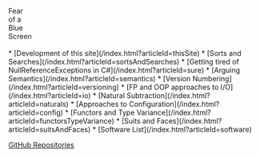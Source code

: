 <div style=";display: none; "># Fear of a Blue Screen</div>
<div class="title-logo">
  Fear<br />
  of a<br />
  Blue<br />
  Screen
</div>
<br>
  * [Development of this site](/index.html?articleId=thisSite)
  * [Sorts and Searches](/index.html?articleId=sortsAndSearches)
  * [Getting tired of NullReferenceExceptions in C#](/index.html?articleId=sure)
  * [Arguing Semantics](/index.html?articleId=semantics)
  * [Version Numbering](/index.html?articleId=versioning)
  * [FP and OOP approaches to I/O](/index.html?articleId=io)
  * [Natural Subtraction](/index.html?articleId=naturals)
  * [Approaches to Configuration](/index.html?articleId=config)
  * [Functors and Type Variance](/index.html?articleId=functorsTypeVariance)
  * [Suits and Faces](/index.html?articleId=suitsAndFaces)
  * [Software List](/index.html?articleId=software)

[GitHub Repositories](http://github.com/rkoeninger?tab=repositories)